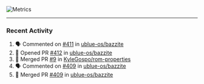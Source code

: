 ![Metrics](https://metrics.lecoq.io/KyleGospo?template=classic&base=header%2C%20activity%2C%20community%2C%20repositories%2C%20metadata&base.indepth=false&base.hireable=false&base.skip=false&config.timezone=America%2FLos_Angeles)

---
### Recent Activity
<!--START_SECTION:activity-->
1. 🗣 Commented on [#411](https://github.com/ublue-os/bazzite/issues/411#issuecomment-1751483970) in [ublue-os/bazzite](https://github.com/ublue-os/bazzite)
2. 💪 Opened PR [#412](https://github.com/ublue-os/bazzite/pull/412) in [ublue-os/bazzite](https://github.com/ublue-os/bazzite)
3. 🎉 Merged PR [#9](https://github.com/KyleGospo/rom-properties/pull/9) in [KyleGospo/rom-properties](https://github.com/KyleGospo/rom-properties)
4. 🗣 Commented on [#409](https://github.com/ublue-os/bazzite/pull/409#issuecomment-1751462511) in [ublue-os/bazzite](https://github.com/ublue-os/bazzite)
5. 🎉 Merged PR [#409](https://github.com/ublue-os/bazzite/pull/409) in [ublue-os/bazzite](https://github.com/ublue-os/bazzite)
<!--END_SECTION:activity-->
